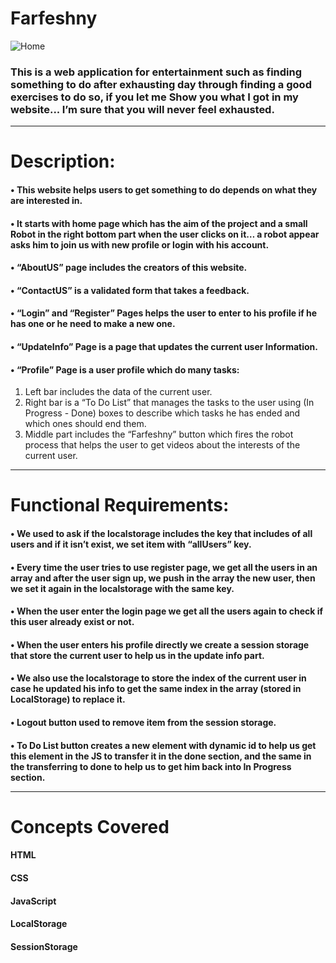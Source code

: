 # Farfeshny
![Home](https://user-images.githubusercontent.com/77888340/168500576-11930e0a-569e-4068-bf6d-912bc1f93455.JPG)

### This is a web application for entertainment such as finding something to do after exhausting day through finding a good exercises to do so, if you let me Show you what I got in my website... I’m sure that you will never feel exhausted.<hr>


# Description:
#### • This website helps users to get something to do depends on what they are interested in.<br>
#### •	It starts with home page which has the aim of the project and a small Robot in the right bottom part when the user clicks on it… a robot appear asks him to join us with new profile or login with his account.<br>
#### • “AboutUS” page includes the creators of this website.<br>
#### •	“ContactUS” is a validated form that takes a feedback.<br>
#### •	“Login” and “Register” Pages helps the user to enter to his profile if he has one or he need to make a new one.<br>
#### •	“UpdateInfo” Page is a page that updates the current user Information.<br>
#### •	“Profile” Page is a user profile which do many tasks:
<ol>
  <li> Left bar includes the data of the current user.</li>
  <li> Right bar is a “To Do List” that manages the tasks to the user using (In Progress - Done) boxes to describe which tasks he has ended and which ones should end them.</li>
  <li> Middle part includes the “Farfeshny” button which fires the robot process that helps the user to get videos about the interests of the current user.</li>
</ol><hr>


# Functional Requirements:
#### • We used to ask if the localstorage includes the key that includes of all users and if it isn’t exist, we set item with “allUsers” key.
#### • Every time the user tries to use register page, we get all the users in an array and after the user sign up, we push in the array the new user, then we set it again in the localstorage with the same key.
#### • When the user enter the login page we get all the users again to check if this user already exist or not.
#### • When the user enters his profile directly we create a session storage that store the current user to help us in the update info part.
#### • We also use the localstorage to store the index of the current user in case he updated his info to get the same index in the array (stored in LocalStorage) to replace it.
#### • Logout button used to remove item from the session storage.
#### • To Do List button creates a new element with dynamic id to help us get this element in the JS to transfer it in the done section, and the same in the transferring to done to help us to get him back into In Progress section.<hr>


# Concepts Covered
#### HTML
#### CSS
#### JavaScript
#### LocalStorage 
#### SessionStorage 

